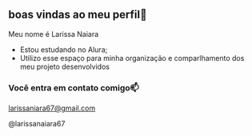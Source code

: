 ## boas vindas ao meu perfil💙


Meu nome é Larissa Naiara 
  
- Estou estudando no Alura;
- Utilizo esse espaço para minha organização e comparlhamento dos meu projeto desenvolvidos



### Você entra em contato comigo📫

larissaniara67@gmail.com

@larissanaiara67 


